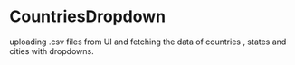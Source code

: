 # CountriesDropdown
uploading .csv files from UI and fetching the data of countries , states and cities with dropdowns.
